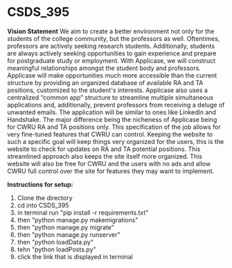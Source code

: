 # CSDS_395

**Vision Statement**
We aim to create a better environment not only for the students of the college community, but the
professors as well. Oftentimes, professors are actively seeking research students. Additionally,
students are always actively seeking opportunities to gain experience and prepare for
postgraduate study or employment. With Applicase, we will construct meaningful relationships
amongst the student body and professors. Applicase will make opportunities much more
accessible than the current structure by providing an organized database of available RA and TA
positions, customized to the student's interests. Applicase also uses a centralized “common app”
structure to streamline multiple simultaneous applications and, additionally, prevent professors
from receiving a deluge of unwanted emails. The application will be similar to ones like
LinkedIn and Handshake. The major difference being the nicheness of Applicase being for
CWRU RA and TA positions only. This specification of the job allows for very fine-tuned
features that CWRU can control. Keeping the website to such a specific goal will keep things
very organized for the users, this is the website to check for updates on RA and TA potential
positions. This streamlined approach also keeps the site itself more organized. This website will
also be free for CWRU and the users with no ads and allow CWRU full control over the site for
features they may want to implement.

**Instructions for setup:**
1. Clone the directory
2. cd into CSDS_395 
3. in terminal run "pip install -r requirements.txt"
4. then "python manage.py makemigrations"
5. then "python manage.py migrate"
6. then "python manage.py runserver"
7. then "python loadData.py"
8. tehn "python loadPosts.py"
9. click the link that is displayed in terminal
